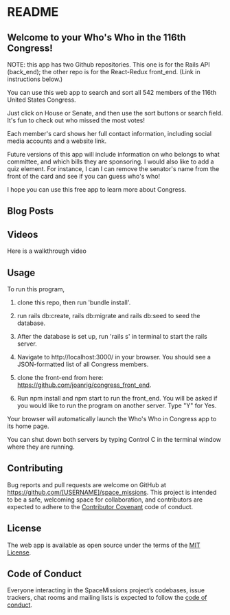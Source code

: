 # README


## Welcome to your Who's Who in the 116th Congress!

NOTE: this app has two Github repositories. This one is for the Rails API (back_end); the other repo is for the React-Redux front_end. (Link in instructions below.)

You can use this web app to search and sort all 542 members of the 116th United States Congress.

Just click on House or Senate, and then use the sort buttons or search field. It's fun to check out who missed the most votes!

Each member's card shows her full contact information, including social media accounts and a website link.

Future versions of this app will include information on who belongs to what committee, and which bills they are sponsoring. I would also like to add a quiz element. For instance, I can I can remove the senator's name from the front of the card and see if you can guess who's who!

I hope you can use this free app to learn more about Congress.


## Blog Posts



## Videos

Here is a walkthrough video



## Usage

To run this program,
1. clone this repo, then run 'bundle install'.
2. run rails db:create, rails db:migrate and rails db:seed to seed the database.

3. After the database is set up, run 'rails s' in terminal to start the rails server.

4. Navigate to http://localhost:3000/ in your browser. You should see a JSON-formatted list of all Congress members.

5. clone the front-end from here: https://github.com/joanrig/congress_front_end.

6. Run npm install and npm start to run the front_end.
You will be asked if you would like to run the program on another server. Type "Y" for Yes.

Your browser will automatically launch the Who's Who in Congress app to its home page.

You can shut down both servers by typing Control C in the terminal window where they are running.



## Contributing

Bug reports and pull requests are welcome on GitHub at https://github.com/[USERNAME]/space_missions. This project is intended to be a safe, welcoming space for collaboration, and contributors are expected to adhere to the [Contributor Covenant](http://contributor-covenant.org) code of conduct.


## License

The web app is available as open source under the terms of the [MIT License](https://opensource.org/licenses/MIT).


## Code of Conduct

Everyone interacting in the SpaceMissions project’s codebases, issue trackers, chat rooms and mailing lists is expected to follow the [code of conduct](https://github.com/[USERNAME]/space_missions/blob/master/CODE_OF_CONDUCT.md).
